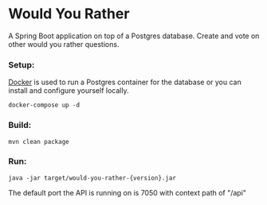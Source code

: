 # Would You Rather
A Spring Boot application on top of a Postgres database. Create and vote on other would you rather questions.

### Setup:
[Docker](https://www.docker.com/get-started) is used to run a Postgres container for the database or you can install and configure yourself locally.
```
docker-compose up -d
```

### Build:
```
mvn clean package
```

### Run:
```
java -jar target/would-you-rather-{version}.jar
```

The default port the API is running on is 7050 with context path of "/api"
